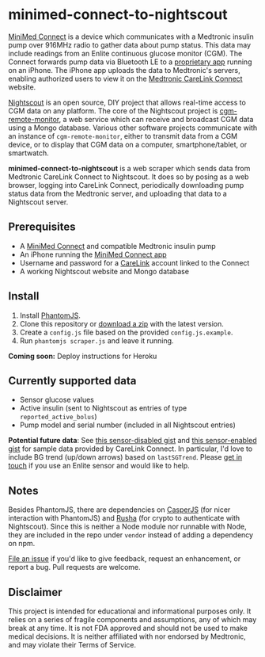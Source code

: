 # minimed-connect-to-nightscout

[MiniMed Connect] is a device which communicates with a Medtronic insulin pump over 916MHz radio to gather data about pump status. This data may include readings from an Enlite continuous glucose monitor (CGM). The Connect forwards pump data via Bluetooth LE to a [proprietary app][connect-app] running on an iPhone. The iPhone app uploads the data to Medtronic's servers, enabling authorized users to view it on the [Medtronic CareLink Connect][carelink] website.

[Nightscout] is an open source, DIY project that allows real-time access to CGM data on any platform. The core of the Nightscout project is [cgm-remote-monitor], a web service which can receive and broadcast CGM data using a Mongo database. Various other software projects communicate with an instance of `cgm-remote-monitor`, either to transmit data from a CGM device, or to display that CGM data on a computer, smartphone/tablet, or smartwatch.

**minimed-connect-to-nightscout** is a web scraper which sends data from Medtronic CareLink Connect to Nightscout. It does so by posing as a web browser, logging into CareLink Connect, periodically downloading pump status data from the Medtronic server, and uploading that data to a Nightscout server.

## Prerequisites

* A [MiniMed Connect] and compatible Medtronic insulin pump
* An iPhone running the [MiniMed Connect app][connect-app]
* Username and password for a [CareLink][carelink] account linked to the Connect
* A working Nightscout website and Mongo database

## Install

1. Install [PhantomJS].
1. Clone this repository or [download a zip] with the latest version.
1. Create a `config.js` file based on the provided `config.js.example`.
1. Run `phantomjs scraper.js` and leave it running.

**Coming soon:** Deploy instructions for Heroku

## Currently supported data

* Sensor glucose values
* Active insulin (sent to Nightscout as entries of type `reported_active_bolus`)
* Pump model and serial number (included in all Nightscout entries)

**Potential future data**: See [this sensor-disabled gist] and [this sensor-enabled gist] for sample data provided by CareLink Connect. In particular, I'd love to include BG trend (up/down arrows) based on `lastSGTrend`. Please [get in touch] if you use an Enlite sensor and would like to help.

## Notes

Besides PhantomJS, there are dependencies on [CasperJS][casper] (for nicer interaction with PhantomJS) and [Rusha][rusha] (for crypto to authenticate with Nightscout). Since this is neither a Node module nor runnable with Node, they are included in the repo under `vendor` instead of adding a dependency on npm.

[File an issue] if you'd like to give feedback, request an enhancement, or report a bug. Pull requests are welcome.

## Disclaimer

This project is intended for educational and informational purposes only. It relies on a series of fragile components and assumptions, any of which may break at any time. It is not FDA approved and should not be used to make medical decisions. It is neither affiliated with nor endorsed by Medtronic, and may violate their Terms of Service.

[MiniMed Connect]: http://www.medtronicdiabetes.com/products/minimed-connect
[connect-app]: https://itunes.apple.com/us/app/minimed-connect/id999836914
[carelink]: https://carelink.minimed.com/
[Nightscout]: http://www.nightscout.info/
[cgm-remote-monitor]: https://github.com/nightscout/cgm-remote-monitor
[PhantomJS]: http://phantomjs.org/
[download a zip]: https://github.com/mddub/minimed-connect-to-nightscout/archive/master.zip
[this sensor-disabled gist]: https://gist.github.com/mddub/b033ec0c800deec02471
[this sensor-enabled gist]: https://gist.github.com/mddub/dc1baf74eda772dcb164
[get in touch]: mailto:mark@warkmilson.com
[File an issue]: https://github.com/mddub/minimed-connect-to-nightscout/issues
[casper]: http://casperjs.org/
[rusha]: https://www.npmjs.com/package/rusha
